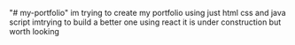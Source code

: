 "# my-portfolio" 
im trying to create my portfolio using just html css and java script
imtrying to build a better one using react
it is under construction but worth looking 

